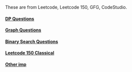 
These are from Leetcode, Leetcode 150, GFG, CodeStudio.

#### [DP Questions](https://gist.github.com/yashasviyadav1/bd2d2f2413a67247618c75d9f631ded2)

#### [Graph Questions](https://gist.github.com/yashasviyadav1/25305d4607b4d0a9ed39bcbd259a34cf)

#### [Binary Search Questions](https://gist.github.com/yashasviyadav1/7e6741a4c253c0907cd989a32749499f)

#### [Leetcode 150 Classical](https://gist.github.com/yashasviyadav1/66e051d847450528df018ba88dcb00f4)

#### [Other imp](https://gist.github.com/yashasviyadav1/1d7f0136d0f39846d0f2f31dda124abb)
